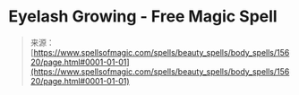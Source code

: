 <!--yml
category: 未分类
date: 2024-06-12 18:55:08
-->

# Eyelash Growing - Free Magic Spell

> 来源：[https://www.spellsofmagic.com/spells/beauty_spells/body_spells/15620/page.html#0001-01-01](https://www.spellsofmagic.com/spells/beauty_spells/body_spells/15620/page.html#0001-01-01)